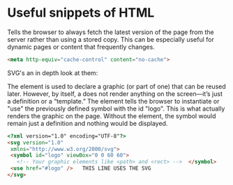 # Useful snippets of HTML

 Tells the browser to always fetch the latest version of the page from the server rather than using a stored copy. 
 This can be especially useful for dynamic pages or content that frequently changes.

 ```html
<meta http-equiv="cache-control" content="no-cache">
```

SVG's an in depth look at them:

The <symbol> element is used to declare a graphic (or part of one) that can be reused later. However, by itself, a <symbol> does not render anything on the screen—it’s just a definition or a “template.”
The <use> element tells the browser to instantiate or "use" the previously defined symbol with the id "logo". This is what actually renders the graphic on the page. Without the <use> element, the symbol would remain just a definition and nothing would be displayed.
 ```html
<?xml version="1.0" encoding="UTF-8"?>
<svg version="1.0"
  xmlns="http://www.w3.org/2000/svg">
  <symbol id="logo" viewBox="0 0 60 60">
    <!-- Your graphic elements like <path> and <rect> -->  </symbol>
  <use href="#logo" />   THIS LINE USES THE SVG
</svg>
```
